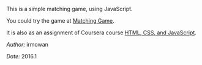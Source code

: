 This is a simple matching game, using JavaScript.

You could try the game at [Matching Game](http://irmowan.me/MatchingGame/).

It is also as an assignment of Coursera course [HTML, CSS, and JavaScript]( https://www.coursera.org/learn/html-css-javascript).



*Author:* irmowan

*Date:* 2016.1

